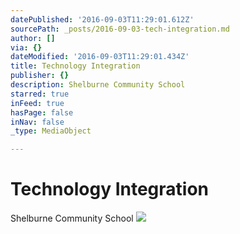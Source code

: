 ```yaml
---
datePublished: '2016-09-03T11:29:01.612Z'
sourcePath: _posts/2016-09-03-tech-integration.md
author: []
via: {}
dateModified: '2016-09-03T11:29:01.434Z'
title: Technology Integration
publisher: {}
description: Shelburne Community School
starred: true
inFeed: true
hasPage: false
inNav: false
_type: MediaObject

---
```

# Technology Integration

Shelburne Community School
![](https://the-grid-user-content.s3-us-west-2.amazonaws.com/40cc0e67-2a78-4dd2-ab5d-00be8ec37caa.jpg)